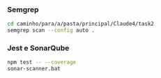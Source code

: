 ### Semgrep
```bash
cd caminho/para/a/pasta/principal/Claude4/task2
semgrep scan --config auto .
```

### Jest e SonarQube
```bash
npm test -- --coverage
sonar-scanner.bat
```